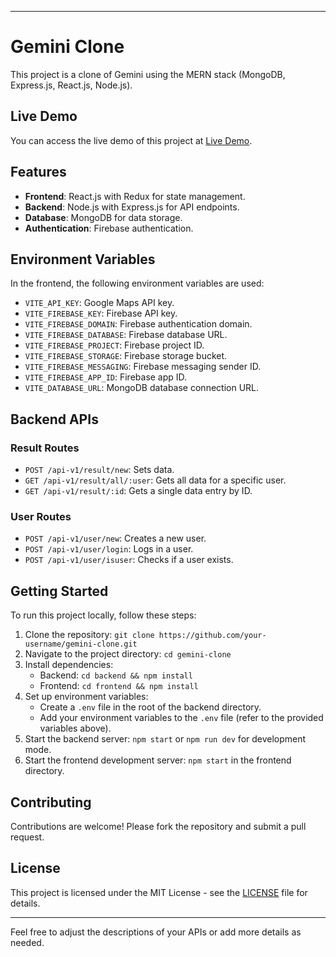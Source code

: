 
---

# Gemini Clone

This project is a clone of Gemini using the MERN stack (MongoDB, Express.js, React.js, Node.js).

## Live Demo

You can access the live demo of this project at [Live Demo](https://your-live-demo-url.com).

## Features

- **Frontend**: React.js with Redux for state management.
- **Backend**: Node.js with Express.js for API endpoints.
- **Database**: MongoDB for data storage.
- **Authentication**: Firebase authentication.

## Environment Variables

In the frontend, the following environment variables are used:

- `VITE_API_KEY`: Google Maps API key.
- `VITE_FIREBASE_KEY`: Firebase API key.
- `VITE_FIREBASE_DOMAIN`: Firebase authentication domain.
- `VITE_FIREBASE_DATABASE`: Firebase database URL.
- `VITE_FIREBASE_PROJECT`: Firebase project ID.
- `VITE_FIREBASE_STORAGE`: Firebase storage bucket.
- `VITE_FIREBASE_MESSAGING`: Firebase messaging sender ID.
- `VITE_FIREBASE_APP_ID`: Firebase app ID.
- `VITE_DATABASE_URL`: MongoDB database connection URL.

## Backend APIs

### Result Routes

- `POST /api-v1/result/new`: Sets data.
- `GET /api-v1/result/all/:user`: Gets all data for a specific user.
- `GET /api-v1/result/:id`: Gets a single data entry by ID.

### User Routes

- `POST /api-v1/user/new`: Creates a new user.
- `POST /api-v1/user/login`: Logs in a user.
- `POST /api-v1/user/isuser`: Checks if a user exists.

## Getting Started

To run this project locally, follow these steps:

1. Clone the repository: `git clone https://github.com/your-username/gemini-clone.git`
2. Navigate to the project directory: `cd gemini-clone`
3. Install dependencies:
   - Backend: `cd backend && npm install`
   - Frontend: `cd frontend && npm install`
4. Set up environment variables:
   - Create a `.env` file in the root of the backend directory.
   - Add your environment variables to the `.env` file (refer to the provided variables above).
5. Start the backend server: `npm start` or `npm run dev` for development mode.
6. Start the frontend development server: `npm start` in the frontend directory.

## Contributing

Contributions are welcome! Please fork the repository and submit a pull request.

## License

This project is licensed under the MIT License - see the [LICENSE](LICENSE) file for details.

---

Feel free to adjust the descriptions of your APIs or add more details as needed.
